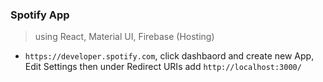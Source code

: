 ### Spotify App
> using React, Material UI, Firebase (Hosting)

- `https://developer.spotify.com`, click dashbaord and create new App, Edit Settings then under Redirect URIs add `http://localhost:3000/`
